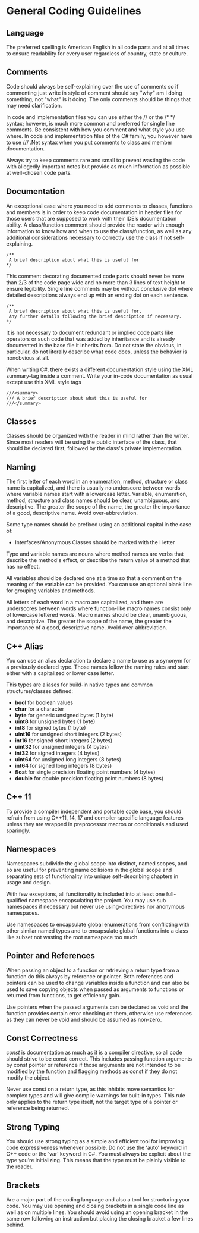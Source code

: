 General Coding Guidelines
=========================

Language
--------

The preferred spelling is American English in all code parts and at all times to ensure readability for every user regardless 
of country, state or culture.

Comments
--------

Code should always be self-explaining over the use of comments so if commenting just write in style of comment should say "why"
am I doing something, not "what" is it doing. The only comments should be things that may need clarification.

In code and implementation files you can use either the // or the /* */ syntax; however, is much more common and preferred for 
single line comments. Be consistent with how you comment and what style you use where. In code and implementation files of the 
C# family, you however have to use /// .Net syntax when you put comments to class and member documentation.

Always try to keep comments rare and small to prevent wasting the code with allegedly important notes but provide as much
information as possible at well-chosen code parts.

Documentation
-------------

An exceptional case where you need to add comments to classes, functions and members is in order to keep code documentation in
header files for those users that are supposed to work with their IDE’s documentation ability. A class/function comment should 
provide the reader with enough information to know how and when to use the class/function, as well as any additional 
considerations necessary to correctly use the class if not self-explaining.

```
/** 
 A brief description about what this is useful for 
*/
```

This comment decorating documented code parts should never be more than 2/3 of the code page wide and no more than 3 lines of 
text height to ensure legibility. Single line comments may be without conclusive dot where detailed descriptions always end up 
with an ending dot on each sentence.

```
/**
 A brief description about what this is useful for. 
 Any further details following the brief description if necessary. 
*/
```

It is not necessary to document redundant or implied code parts like operators or such code that was added by inheritance and is
already documented in the base file it inherits from. Do not state the obvious, in particular, do not literally describe what 
code does, unless the behavior is nonobvious at all.

When writing C#, there exists a different documentation style using the XML summary-tag inside a comment. Write your in-code 
documentation as usual except use this XML style tags

```
///<summary>
/// A brief description about what this is useful for
///</summary>
```

Classes
--------

Classes should be organized with the reader in mind rather than the writer. Since most readers will be using the public 
interface of the class, that should be declared first, followed by the class's private implementation.

Naming
------

The first letter of each word in an enumeration, method, structure or class name is capitalized, and there is usually no 
underscore between words where variable names start with a lowercase letter. Variable, enumeration, method, structure and 
class names should be clear, unambiguous, and descriptive. The greater the scope of the name, the greater the importance of 
a good, descriptive name. Avoid over-abbreviation.

Some type names should be prefixed using an additional capital in the case of:

* Interfaces/Anonymous Classes should be marked with the I letter

Type and variable names are nouns where method names are verbs that describe the method's effect, or describe the return value 
of a method that has no effect.

All variables should be declared one at a time so that a comment on the meaning of the variable can be provided. You can use an 
optional blank line for grouping variables and methods.

All letters of each word in a macro are capitalized, and there are underscores between words where function-like macro names 
consist only of lowercase lettered words. Macro names should be clear, unambiguous, and descriptive. The greater the scope of
the name, the greater the importance of a good, descriptive name. Avoid over-abbreviation.

C++ Alias
---------

You can use an alias declaration to declare a name to use as a synonym for a previously declared type. Those names follow the 
naming rules and start either with a capitalized or lower case letter.

This types are aliases for build-in native types and common structures/classes defined:

* **bool** for boolean values
* **char** for a character
* **byte** for generic unsigned bytes (1 byte)
* **uint8** for unsigned bytes (1 byte)
* **int8** for signed bytes (1 byte)
* **uint16** for unsigned short integers (2 bytes)
* **int16** for signed short integers (2 bytes)
* **uint32** for unsigned integers (4 bytes)
* **int32** for signed integers (4 bytes)
* **uint64** for unsigned long integers (8 bytes)
* **int64** for signed long integers (8 bytes)
* **float** for single precision floating point numbers (4 bytes)
* **double** for double precision floating point numbers (8 bytes)

C++ 11
---------

To provide a compiler independent and portable code base, you should refrain from using C++11, 14, 17 and compiler-specific 
language features unless they are wrapped in preprocessor macros or conditionals and used sparingly.

Namespaces
----------

Namespaces subdivide the global scope into distinct, named scopes, and so are useful for preventing name collisions in the
global scope and separating sets of functionality into unique self-describing chapters in usage and design.

With few exceptions, all functionality is included into at least one full-qualified namespace encapsulating the project. You 
may use sub namespaces if necessary but never use using-directives nor anonymous namespaces.

Use namespaces to encapsulate global enumerations from conflicting with other similar named types and to encapsulate global 
functions into a class like subset not wasting the root namespace too much.

Pointer and References
----------------------

When passing an object to a function or retrieving a return type from a function do this always by reference or pointer. Both 
references and pointers can be used to change variables inside a function and can also be used to save copying objects when 
passed as arguments to functions or returned from functions, to get efficiency gain.

Use pointers when the passed arguments can be declared as void and the function provides certain error checking on them, 
otherwise use references as they can never be void and should be assumed as non-zero.

Const Correctness
-----------------

*const* is documentation as much as it is a compiler directive, so all code should strive to be const-correct. This includes 
passing function arguments by const pointer or reference if those arguments are not intended to be modified by the function 
and flagging methods as const if they do not modify the object.

Never use const on a return type, as this inhibits move semantics for complex types and will give compile warnings for built-in 
types. This rule only applies to the return type itself, not the target type of a pointer or reference being returned.

Strong Typing
-------------

You should use strong typing as a simple and efficient tool for improving code expressiveness whenever possible. Do not use 
the ‘auto’ keyword in C++ code or the ‘var’ keyword in C#. You must always be explicit about the type you're initializing. This 
means that the type must be plainly visible to the reader.

Brackets
--------

Are a major part of the coding language and also a tool for structuring your code. You may use opening and closing brackets in 
a single code line as well as on multiple lines. You should avoid using an opening bracket in the same row following an 
instruction but placing the closing bracket a few lines behind.
